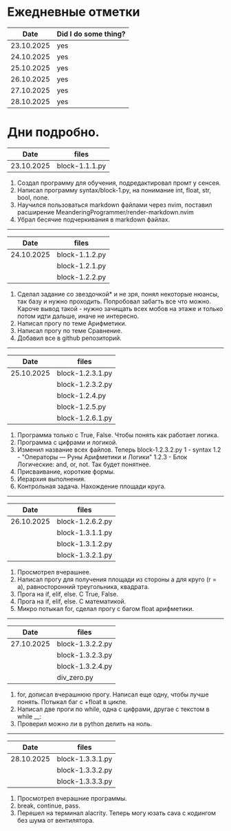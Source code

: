 # Ежедневные отметки
| Date | Did I do some thing? |
| ------| -------------------- |
| 23.10.2025 | yes |
| 24.10.2025 | yes |
| 25.10.2025 | yes |
| 26.10.2025 | yes |
| 27.10.2025 | yes |
| 28.10.2025 | yes |
# Дни подробно.

| Date | files |
| ------ | -------------------- |
| 23.10.2025 | block-1.1.1.py |
1. Создал программу для обучения, подредактировал промт у сенсея.
2. Написал программу syntax/block-1.py, на понимание int, float, str, bool, none.
3. Научился пользоваться markdown файлами через nvim, поставил расширение MeanderingProgrammer/render-markdown.nvim
4. Убрал бесячие подчеркивания в markdown файлах.
---

| Date | files |
| ------ | -------------------- |
| 24.10.2025 | block-1.1.2.py |
| | block-1.2.1.py |
| | block-1.2.2.py|

1. Сделал задание со звездочкой* и не зря, понял некоторые нюансы, так базу и нужно проходить. Попробовал забагть все что можно. Кароче вывод такой - нужно зачищать всех мобов на этаже и только потом идти дальше, иначе не интересно.
2. Написал прогу по теме Арифметики.
3. Написал прогу по теме Сравнение.
4. Добавил все в github репозиторий.
---

| Date | files |
| ------ | -------------------- |
| 25.10.2025 | block-1.2.3.1.py |
| | block-1.2.3.2.py |
| | block-1.2.4.py |
| | block-1.2.5.py |
| | block-1.2.6.1.py |

1. Программа только с True, False. Чтобы понять как работает логика.
2. Программа с цифрами и логикой.
3. Изменил название всех файлов.
Теперь block-1.2.3.2.py
1 - syntax
1.2 - "Операторы — Руны Арифметики и Логики"
1.2.3 - Блок Логические: and, or, not.
Так будет понятнее.
4. Присваивание, короткие формы.
5. Иерархия выполнения.
6. Контрольная задача. Нахождение площади круга.
---

| Date | files |
| ------ | -------------------- |
| 26.10.2025 | block-1.2.6.2.py |
| | block-1.3.1.1.py |
| | block-1.3.1.2.py |
| | block-1.3.2.1.py |

1. Просмотрел вчерашнее.
2. Написал прогу для получения площади из стороны a для круго (r = a), равносторонний треугольника, квадрата.
3. Прога на if, elif, else. С True, False.
4. Прога на if, elif, else. С математикой.
5. Микро потыкал for, сделал прогу с багом float арифметики.
---

| Date | files |
| ------ | -------------------- |
| 27.10.2025 | block-1.3.2.2.py |
| | block-1.3.2.3.py |
| | block-1.3.2.4.py |
| | div_zero.py |
1. for, дописал вчерашнюю прогу. Написал еще одну, чтобы лучше понять. Потыкал баг с +float в цикле.
2. Написал две проги по while, одна с цифрами, другае с текстом в while __:
3. Проверил можно ли в python делить на ноль.
---

| Date | files |
| ------ | -------------------- |
| 28.10.2025 | block-1.3.3.1.py |
| |block-1.3.3.2.py|
| |block-1.3.3.3.py|
1. Просмотрел вчерашние программы.
2. break, continue, pass.
3. Перешел на терминал alacrity.
  Теперь могу юзать cava c кодингом без шума от вентилятора.


